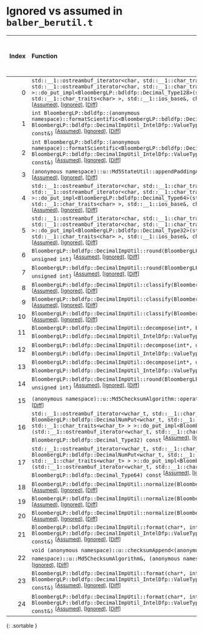 # Ignored vs assumed in `balber_berutil.t`

<script src="../sorttable.js"></script>

|   Index | Function                                                                                                                                                                                                                                                                                                                                                                                                                                                                                |   Difference in number of lines |   Function size difference in bytes | Number of lines in assumed build   | Number of bytes in assumed build   | Number of lines in ignored build   | Number of bytes in ignored build   |
|--------:|:----------------------------------------------------------------------------------------------------------------------------------------------------------------------------------------------------------------------------------------------------------------------------------------------------------------------------------------------------------------------------------------------------------------------------------------------------------------------------------------|--------------------------------:|------------------------------------:|:-----------------------------------|:-----------------------------------|:-----------------------------------|:-----------------------------------|
|       0 | `std::__1::ostreambuf_iterator<char, std::__1::char_traits<char> > BloombergLP::bdldfp::DecimalNumPut<char, std::__1::ostreambuf_iterator<char, std::__1::char_traits<char> > >::do_put_impl<BloombergLP::bdldfp::Decimal_Type128>(std::__1::ostreambuf_iterator<char, std::__1::char_traits<char> >, std::__1::ios_base&, char, BloombergLP::bdldfp::Decimal_Type128) const` <sup>\[[Assumed](0.assume.s)\], \[[Ignored](0.none.s)\], \[[Diff](0.diff.html)\]                          |                               9 |                                  16 | 1,472                              | 4,664,384                          | 1,456                              | 4,664,384                          |
|       1 | `int BloombergLP::bdldfp::(anonymous namespace)::formatScientific<BloombergLP::bdldfp::DecimalImpUtil_IntelDfp::ValueType128>(char*, int, BloombergLP::bdldfp::DecimalImpUtil_IntelDfp::ValueType128, BloombergLP::bdldfp::DecimalFormatConfig const&)` <sup>\[[Assumed](1.assume.s)\], \[[Ignored](1.none.s)\], \[[Diff](1.diff.html)\]                                                                                                                                                |                               5 |                                  16 | 1,024                              | 4,690,192                          | 1,008                              | 4,690,704                          |
|       2 | `int BloombergLP::bdldfp::(anonymous namespace)::formatScientific<BloombergLP::bdldfp::DecimalImpUtil_IntelDfp::ValueType32>(char*, int, BloombergLP::bdldfp::DecimalImpUtil_IntelDfp::ValueType32, BloombergLP::bdldfp::DecimalFormatConfig const&)` <sup>\[[Assumed](2.assume.s)\], \[[Ignored](2.none.s)\], \[[Diff](2.diff.html)\]                                                                                                                                                  |                               2 |                                   0 | 1,056                              | 4,686,352                          | 1,056                              | 4,686,864                          |
|       3 | `(anonymous namespace)::u::Md5StateUtil::appendPaddingAndLength((anonymous namespace)::u::Md5State*)` <sup>\[[Assumed](3.assume.s)\], \[[Ignored](3.none.s)\], \[[Diff](3.diff.html)\]                                                                                                                                                                                                                                                                                                  |                              -2 |                                   0 | 448                                | 4,577,040                          | 448                                | 4,577,232                          |
|       4 | `std::__1::ostreambuf_iterator<char, std::__1::char_traits<char> > BloombergLP::bdldfp::DecimalNumPut<char, std::__1::ostreambuf_iterator<char, std::__1::char_traits<char> > >::do_put_impl<BloombergLP::bdldfp::Decimal_Type64>(std::__1::ostreambuf_iterator<char, std::__1::char_traits<char> >, std::__1::ios_base&, char, BloombergLP::bdldfp::Decimal_Type64) const` <sup>\[[Assumed](4.assume.s)\], \[[Ignored](4.none.s)\], \[[Diff](4.diff.html)\]                            |                              -2 |                                   0 | 1,456                              | 4,662,912                          | 1,456                              | 4,662,912                          |
|       5 | `std::__1::ostreambuf_iterator<char, std::__1::char_traits<char> > BloombergLP::bdldfp::DecimalNumPut<char, std::__1::ostreambuf_iterator<char, std::__1::char_traits<char> > >::do_put_impl<BloombergLP::bdldfp::Decimal_Type32>(std::__1::ostreambuf_iterator<char, std::__1::char_traits<char> >, std::__1::ios_base&, char, BloombergLP::bdldfp::Decimal_Type32) const` <sup>\[[Assumed](5.assume.s)\], \[[Ignored](5.none.s)\], \[[Diff](5.diff.html)\]                            |                              -2 |                                 -32 | 1,424                              | 4,661,472                          | 1,456                              | 4,661,440                          |
|       6 | `BloombergLP::bdldfp::DecimalImpUtil::round(BloombergLP::bdldfp::DecimalImpUtil_IntelDfp::ValueType32, unsigned int)` <sup>\[[Assumed](6.assume.s)\], \[[Ignored](6.none.s)\], \[[Diff](6.diff.html)\]                                                                                                                                                                                                                                                                                  |                              -3 |                                   0 | 288                                | 4,682,240                          | 288                                | 4,682,400                          |
|       7 | `BloombergLP::bdldfp::DecimalImpUtil::round(BloombergLP::bdldfp::DecimalImpUtil_IntelDfp::ValueType64, unsigned int)` <sup>\[[Assumed](7.assume.s)\], \[[Ignored](7.none.s)\], \[[Diff](7.diff.html)\]                                                                                                                                                                                                                                                                                  |                              -3 |                                   0 | 320                                | 4,682,528                          | 320                                | 4,682,688                          |
|       8 | `BloombergLP::bdldfp::DecimalImpUtil::classify(BloombergLP::bdldfp::DecimalImpUtil_IntelDfp::ValueType128)` <sup>\[[Assumed](8.assume.s)\], \[[Ignored](8.none.s)\], \[[Diff](8.diff.html)\]                                                                                                                                                                                                                                                                                            |                              -4 |                                   0 | 32                                 | 4,679,200                          | 32                                 | 4,679,216                          |
|       9 | `BloombergLP::bdldfp::DecimalImpUtil::classify(BloombergLP::bdldfp::DecimalImpUtil_IntelDfp::ValueType32)` <sup>\[[Assumed](9.assume.s)\], \[[Ignored](9.none.s)\], \[[Diff](9.diff.html)\]                                                                                                                                                                                                                                                                                             |                              -4 |                                   0 | 32                                 | 4,679,136                          | 32                                 | 4,679,152                          |
|      10 | `BloombergLP::bdldfp::DecimalImpUtil::classify(BloombergLP::bdldfp::DecimalImpUtil_IntelDfp::ValueType64)` <sup>\[[Assumed](10.assume.s)\], \[[Ignored](10.none.s)\], \[[Diff](10.diff.html)\]                                                                                                                                                                                                                                                                                          |                              -4 |                                   0 | 32                                 | 4,679,168                          | 32                                 | 4,679,184                          |
|      11 | `BloombergLP::bdldfp::DecimalImpUtil::decompose(int*, BloombergLP::bdldfp::Uint128*, int*, BloombergLP::bdldfp::DecimalImpUtil_IntelDfp::ValueType128)` <sup>\[[Assumed](11.assume.s)\], \[[Ignored](11.none.s)\], \[[Diff](11.diff.html)\]                                                                                                                                                                                                                                             |                              -4 |                                 -16 | 192                                | 4,681,888                          | 208                                | 4,682,032                          |
|      12 | `BloombergLP::bdldfp::DecimalImpUtil::decompose(int*, unsigned int*, int*, BloombergLP::bdldfp::DecimalImpUtil_IntelDfp::ValueType32)` <sup>\[[Assumed](12.assume.s)\], \[[Ignored](12.none.s)\], \[[Diff](12.diff.html)\]                                                                                                                                                                                                                                                              |                              -4 |                                 -16 | 144                                | 4,679,728                          | 160                                | 4,679,776                          |
|      13 | `BloombergLP::bdldfp::DecimalImpUtil::decompose(int*, unsigned long long*, int*, BloombergLP::bdldfp::DecimalImpUtil_IntelDfp::ValueType64)` <sup>\[[Assumed](13.assume.s)\], \[[Ignored](13.none.s)\], \[[Diff](13.diff.html)\]                                                                                                                                                                                                                                                        |                              -4 |                                 -16 | 208                                | 4,680,576                          | 224                                | 4,680,672                          |
|      14 | `BloombergLP::bdldfp::DecimalImpUtil::round(BloombergLP::bdldfp::DecimalImpUtil_IntelDfp::ValueType128, unsigned int)` <sup>\[[Assumed](14.assume.s)\], \[[Ignored](14.none.s)\], \[[Diff](14.diff.html)\]                                                                                                                                                                                                                                                                              |                              -5 |                                 -16 | 320                                | 4,682,848                          | 336                                | 4,683,008                          |
|      15 | `(anonymous namespace)::u::Md5ChecksumAlgorithm::operator()(void const*, unsigned long)` <sup>\[[Assumed](15.assume.s)\], \[[Ignored](15.none.s)\], \[[Diff](15.diff.html)\]                                                                                                                                                                                                                                                                                                            |                              -6 |                                 -48 | 816                                | 4,607,952                          | 864                                | 4,607,952                          |
|      16 | `std::__1::ostreambuf_iterator<wchar_t, std::__1::char_traits<wchar_t> > BloombergLP::bdldfp::DecimalNumPut<wchar_t, std::__1::ostreambuf_iterator<wchar_t, std::__1::char_traits<wchar_t> > >::do_put_impl<BloombergLP::bdldfp::Decimal_Type32>(std::__1::ostreambuf_iterator<wchar_t, std::__1::char_traits<wchar_t> >, std::__1::ios_base&, wchar_t, BloombergLP::bdldfp::Decimal_Type32) const` <sup>\[[Assumed](16.assume.s)\], \[[Ignored](16.none.s)\], \[[Diff](16.diff.html)\] |                              -7 |                                   0 | 1,600                              | 4,666,080                          | 1,600                              | 4,666,064                          |
|      17 | `std::__1::ostreambuf_iterator<wchar_t, std::__1::char_traits<wchar_t> > BloombergLP::bdldfp::DecimalNumPut<wchar_t, std::__1::ostreambuf_iterator<wchar_t, std::__1::char_traits<wchar_t> > >::do_put_impl<BloombergLP::bdldfp::Decimal_Type64>(std::__1::ostreambuf_iterator<wchar_t, std::__1::char_traits<wchar_t> >, std::__1::ios_base&, wchar_t, BloombergLP::bdldfp::Decimal_Type64) const` <sup>\[[Assumed](17.assume.s)\], \[[Ignored](17.none.s)\], \[[Diff](17.diff.html)\] |                              -8 |                                   0 | 1,600                              | 4,667,696                          | 1,600                              | 4,667,680                          |
|      18 | `BloombergLP::bdldfp::DecimalImpUtil::normalize(BloombergLP::bdldfp::DecimalImpUtil_IntelDfp::ValueType128)` <sup>\[[Assumed](18.assume.s)\], \[[Ignored](18.none.s)\], \[[Diff](18.diff.html)\]                                                                                                                                                                                                                                                                                        |                              -8 |                                 -32 | 944                                | 4,680,944                          | 976                                | 4,681,056                          |
|      19 | `BloombergLP::bdldfp::DecimalImpUtil::normalize(BloombergLP::bdldfp::DecimalImpUtil_IntelDfp::ValueType32)` <sup>\[[Assumed](19.assume.s)\], \[[Ignored](19.none.s)\], \[[Diff](19.diff.html)\]                                                                                                                                                                                                                                                                                         |                             -10 |                                 -32 | 496                                | 4,679,232                          | 528                                | 4,679,248                          |
|      20 | `BloombergLP::bdldfp::DecimalImpUtil::normalize(BloombergLP::bdldfp::DecimalImpUtil_IntelDfp::ValueType64)` <sup>\[[Assumed](20.assume.s)\], \[[Ignored](20.none.s)\], \[[Diff](20.diff.html)\]                                                                                                                                                                                                                                                                                         |                             -10 |                                 -32 | 576                                | 4,680,000                          | 608                                | 4,680,064                          |
|      21 | `BloombergLP::bdldfp::DecimalImpUtil::format(char*, int, BloombergLP::bdldfp::DecimalImpUtil_IntelDfp::ValueType128, BloombergLP::bdldfp::DecimalFormatConfig const&)` <sup>\[[Assumed](21.assume.s)\], \[[Ignored](21.none.s)\], \[[Diff](21.diff.html)\]                                                                                                                                                                                                                              |                             -10 |                                 -48 | 816                                | 4,684,320                          | 864                                | 4,684,784                          |
|      22 | `void (anonymous namespace)::u::checksumAppend<(anonymous namespace)::u::Md5ChecksumAlgorithm>((anonymous namespace)::u::Md5ChecksumAlgorithm&, (anonymous namespace)::u::GetValueFingerprint const&)` <sup>\[[Assumed](22.assume.s)\], \[[Ignored](22.none.s)\], \[[Diff](22.diff.html)\]                                                                                                                                                                                              |                             -24 |                                 192 | 26,064                             | 4,580,464                          | 25,872                             | 4,580,656                          |
|      23 | `BloombergLP::bdldfp::DecimalImpUtil::format(char*, int, BloombergLP::bdldfp::DecimalImpUtil_IntelDfp::ValueType64, BloombergLP::bdldfp::DecimalFormatConfig const&)` <sup>\[[Assumed](23.assume.s)\], \[[Ignored](23.none.s)\], \[[Diff](23.diff.html)\]                                                                                                                                                                                                                               |                             -25 |                                -128 | 624                                | 4,683,696                          | 752                                | 4,684,032                          |
|      24 | `BloombergLP::bdldfp::DecimalImpUtil::format(char*, int, BloombergLP::bdldfp::DecimalImpUtil_IntelDfp::ValueType32, BloombergLP::bdldfp::DecimalFormatConfig const&)` <sup>\[[Assumed](24.assume.s)\], \[[Ignored](24.none.s)\], \[[Diff](24.diff.html)\]                                                                                                                                                                                                                               |                             -36 |                                -160 | 528                                | 4,683,168                          | 688                                | 4,683,344                          |
{: .sortable }
